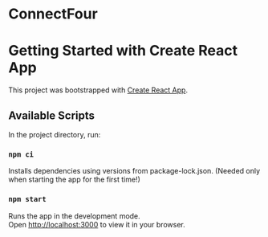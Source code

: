 # ConnectFour

# Getting Started with Create React App

This project was bootstrapped with [Create React App](https://github.com/facebook/create-react-app).

## Available Scripts

In the project directory, run:

### `npm ci`

Installs dependencies using versions from package-lock.json. (Needed only when starting the app for the first time!)

### `npm start`

Runs the app in the development mode.\
Open [http://localhost:3000](http://localhost:3000) to view it in your browser.

